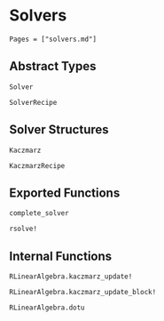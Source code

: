 # Solvers  
```@contents
Pages = ["solvers.md"]
```

## Abstract Types
```@docs
Solver

SolverRecipe
```

## Solver Structures
```@docs
Kaczmarz

KaczmarzRecipe
```

## Exported Functions
```@docs
complete_solver

rsolve!
```

## Internal Functions
```@docs
RLinearAlgebra.kaczmarz_update!

RLinearAlgebra.kaczmarz_update_block!

RLinearAlgebra.dotu
```
